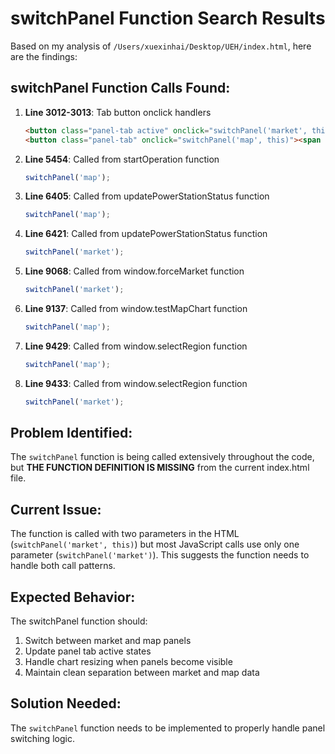 # switchPanel Function Search Results

Based on my analysis of `/Users/xuexinhai/Desktop/UEH/index.html`, here are the findings:

## switchPanel Function Calls Found:

1. **Line 3012-3013**: Tab button onclick handlers
   ```html
   <button class="panel-tab active" onclick="switchPanel('market', this)"><span data-i18n-key="market">行情</span></button>
   <button class="panel-tab" onclick="switchPanel('map', this)"><span data-i18n-key="map">地图</span></button>
   ```

2. **Line 5454**: Called from startOperation function
   ```javascript
   switchPanel('map');
   ```

3. **Line 6405**: Called from updatePowerStationStatus function
   ```javascript
   switchPanel('map');
   ```

4. **Line 6421**: Called from updatePowerStationStatus function
   ```javascript
   switchPanel('market');
   ```

5. **Line 9068**: Called from window.forceMarket function
   ```javascript
   switchPanel('market');
   ```

6. **Line 9137**: Called from window.testMapChart function
   ```javascript
   switchPanel('map');
   ```

7. **Line 9429**: Called from window.selectRegion function
   ```javascript
   switchPanel('map');
   ```

8. **Line 9433**: Called from window.selectRegion function
   ```javascript
   switchPanel('market');
   ```

## Problem Identified:
The `switchPanel` function is being called extensively throughout the code, but **THE FUNCTION DEFINITION IS MISSING** from the current index.html file.

## Current Issue:
The function is called with two parameters in the HTML (`switchPanel('market', this)`) but most JavaScript calls use only one parameter (`switchPanel('market')`). This suggests the function needs to handle both call patterns.

## Expected Behavior:
The switchPanel function should:
1. Switch between market and map panels
2. Update panel tab active states
3. Handle chart resizing when panels become visible
4. Maintain clean separation between market and map data

## Solution Needed:
The `switchPanel` function needs to be implemented to properly handle panel switching logic.